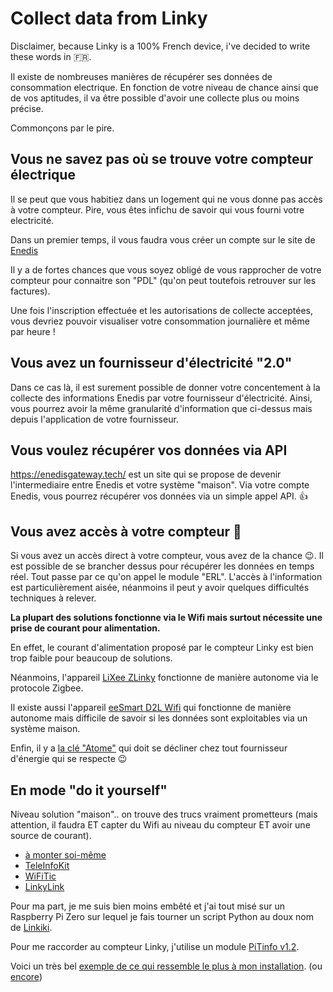 # Collect data from Linky

Disclaimer, because Linky is a 100% French device, i've decided to write these words in 🇫🇷.

Il existe de nombreuses manières de récupérer ses données de consommation electrique. En fonction de votre niveau de chance ainsi que de vos aptitudes, il va être possible d'avoir une collecte plus ou moins précise.

Commonçons par le pire.

## Vous ne savez pas où se trouve votre compteur électrique

Il se peut que vous habitiez dans un logement qui ne vous donne pas accès à votre compteur. Pire, vous êtes infichu de savoir qui vous fourni votre electricité.

Dans un premier temps, il vous faudra vous créer un compte sur le site de [Enedis](https://enedis.fr)

Il y a de fortes chances que vous soyez obligé de vous rapprocher de votre compteur pour connaitre son "PDL" (qu'on peut toutefois retrouver sur les factures).

Une fois l'inscription effectuée et les autorisations de collecte acceptées, vous devriez pouvoir visualiser votre consommation journalière et même par heure !

## Vous avez un fournisseur d'électricité "2.0"

Dans ce cas là, il est surement possible de donner votre concentement à la collecte des informations Enedis par votre fournisseur d'électricité. Ainsi, vous pourrez avoir la même granularité d'information que ci-dessus mais depuis l'application de votre fournisseur.

## Vous voulez récupérer vos données via API

https://enedisgateway.tech/ est un site qui se propose de devenir l'intermediaire entre Enedis et votre système "maison". Via votre compte Enedis, vous pourrez récupérer vos données via un simple appel API. 👍

## Vous avez accès à votre compteur 🥳

Si vous avez un accès direct à votre compteur, vous avez de la chance 😉. Il est possible de se brancher dessus pour récupérer les données en temps réel. Tout passe par ce qu'on appel le module "ERL". L'accès à l'information est particulièrement aisée, néanmoins il peut y avoir quelques difficultés techniques à relever.

**La plupart des solutions fonctionne via le Wifi mais surtout nécessite une prise de courant pour alimentation.**

En effet, le courant d'alimentation proposé par le compteur Linky est bien trop faible pour beaucoup de solutions.

Néanmoins, l'appareil [LiXee ZLinky](https://zigbee.blakadder.com/LiXee_Zlinky_TIC.html) fonctionne de manière autonome via le protocole Zigbee.

Il existe aussi l'appareil [eeSmart D2L Wifi](http://eesmart.fr/modulesd2l/erl-wifi-compteur-linky/) qui fonctionne de manière autonome mais difficile de savoir si les données sont exploitables via un système maison.

Enfin, il y a [la clé "Atome"](https://www.totalenergies.fr/particuliers/nos-services/mieux-consommer/consolive) qui doit se décliner chez tout fournisseur d'énergie qui se respecte 😉

## En mode "do it yourself"

Niveau solution "maison".. on trouve des trucs vraiment prometteurs (mais attention, il faudra ET capter du Wifi au niveau du compteur ET avoir une source de courant).

- [à monter soi-même](https://faire-ca-soi-meme.fr/domotique/2016/09/12/module-teleinformation-tic/)
- [TeleInfoKit](https://342apps.net/home/)
- [WiFiTic](https://www.cartelectronic.fr/home/136-wifitic-3760313520066.html)
- [LinkyLink](https://blog.thestaticturtle.fr/linkylink-connecting-myself-to-the-energy-meter/)

Pour ma part, je me suis bien moins embêté et j'ai tout misé sur un Raspberry Pi Zero sur lequel je fais tourner un script Python au doux nom de [Linkiki](https://github.com/sylvek/linkiki).

Pour me raccorder au compteur Linky, j'utilise un module [PiTinfo v1.2](http://hallard.me/pitinfov12-light/).

Voici un très bel [exemple de ce qui ressemble le plus à mon installation](https://www.jonathandupre.fr/articles/24-logiciel-scripts/208-suivi-consommation-electrique-compteur-edf-linky-avec-raspberry-pi-zero-w/). (ou [encore](https://www.journaldulapin.com/2016/02/25/raspberry-pi-teleinfo/))
